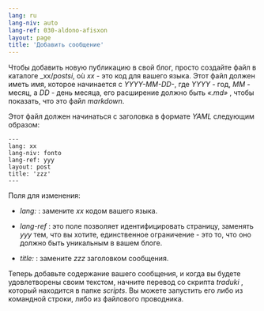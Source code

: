 ```yaml
---
lang: ru
lang-niv: auto
lang-ref: 030-aldono-afisxon
layout: page
title: 'Добавить сообщение'
---
```



Чтобы добавить новую публикацию в свой блог, просто создайте файл в каталоге _xx/_postsi_, où _xx_ - это код для вашего языка. Этот файл должен иметь имя, которое начинается с _YYYY-MM-DD-_, где _YYYY_ - год, _MM_ - месяц, а _DD_ - день месяца, его расширение должно быть _«.md»_ , чтобы показать, что это файл _markdown_.

Этот файл должен начинаться с заголовка в формате _YAML_ следующим образом:

```
---
lang: xx
lang-niv: fonto
lang-ref: yyy
layout: post
title: 'zzz'
---
```

Поля для изменения:

* _lang:_ : замените _xx_ кодом вашего языка.


* _lang-ref_ : это поле позволяет идентифицировать страницу, заменять _yyy_ тем, что вы хотите, единственное ограничение - это то, что оно должно быть уникальным в вашем блоге.


* _title:_ : замените _zzz_ заголовком сообщения.



Теперь добавьте содержание вашего сообщения, и когда вы будете удовлетворены своим текстом, начните перевод со скрипта _traduki_ , который находится в папке _scripts_. Вы можете запустить его либо из командной строки, либо из файлового проводника.
